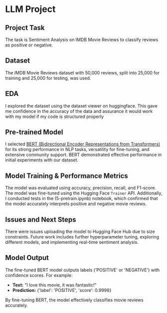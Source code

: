 # LLM Project

## Project Task
The task is Sentiment Analysis on IMDB Movie Reviews to classify reviews as positive or negative.

## Dataset
The IMDB Movie Reviews dataset with 50,000 reviews, split into 25,000 for training and 25,000 for testing, was used.

## EDA
I explored the dataset using the dataset viewer on huggingface. This gave me confidence in the accuracy of the data and assurance it would work with my model if my code is structured properly 

## Pre-trained Model
I selected [BERT (Bidirectional Encoder Representations from Transformers)](https://github.com/google-research/bert) for its strong performance in NLP tasks, versatility for fine-tuning, and extensive community support. BERT demonstrated effective performance in initial experiments with our dataset.

## Model Training & Performance Metrics
The model was evaluated using accuracy, precision, recall, and F1-score. The model was fine-tuned using the Hugging Face `Trainer` API. Additionally, I conducted tests in the (5-pretrain.ipynb) notebook, which confirmed that the model accurately interprets positive and negative movie reviews.

## Issues and Next Steps
There were issues uploading the model to Hugging Face Hub due to size constraints. Future work includes further hyperparameter tuning, exploring different models, and implementing real-time sentiment analysis.

## Model Output
The fine-tuned BERT model outputs labels ('POSITIVE' or 'NEGATIVE') with confidence scores. For example:
- **Text:** "I love this movie, it was fantastic!"
- **Prediction:** {'label': 'POSITIVE', 'score': 0.9998}

By fine-tuning BERT, the model effectively classifies movie reviews accurately.